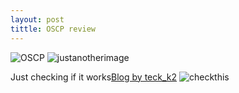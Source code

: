 ```yaml
---
layout: post
tittle: OSCP review
---
```


![OSCP](https://cdn-images-1.medium.com/max/2000/1*MqR-thE8CfCgffOJaqhF2w.jpeg)
![justanotherimage](https://scontent.fdel8-1.fna.fbcdn.net/v/t35.0-12/25344586_1768911286475473_1986801424_o.png?oh=86586129af06a7dc71d038b3c6b7d37b&oe=5A3155F5)

Just checking if it works[Blog by teck_k2](https://teckk2.github.io)
![checkthis](https://teckk2.github.io/assets/images/offsec-student-certified-emblem-rgb-oscp.jpeg)

